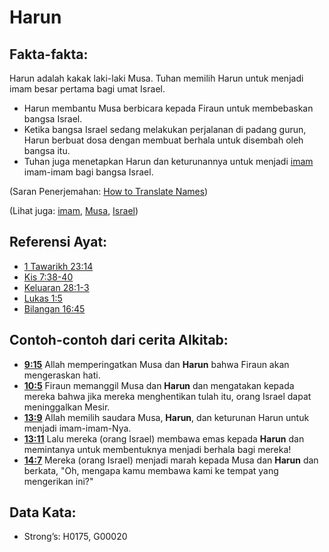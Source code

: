 # Harun

## Fakta-fakta:

Harun adalah kakak laki-laki Musa. Tuhan memilih Harun untuk menjadi imam besar pertama bagi umat Israel.

- Harun membantu Musa berbicara kepada Firaun untuk membebaskan bangsa Israel.
- Ketika bangsa Israel sedang melakukan perjalanan di padang gurun, Harun berbuat dosa dengan membuat berhala untuk disembah oleh bangsa itu.
- Tuhan juga menetapkan Harun dan keturunannya untuk menjadi [imam](../kt/imam.md) imam-imam bagi bangsa Israel. 

(Saran Penerjemahan: [How to Translate Names](rc://en/ta/man/translate/translate-names))

(Lihat juga: [imam](../kt/imam.md), [Musa](../nama/musa.md), [Israel](../kt/israel.md))

## Referensi Ayat:

- [1 Tawarikh 23:14](rc://en/tn/help/1ch/23/14)
- [Kis 7:38-40](rc://en/tn/help/act/07/38)
- [Keluaran 28:1-3](rc://en/tn/help/exo/28/01)
- [Lukas 1:5](rc://en/tn/help/luk/01/05)
- [Bilangan 16:45](rc://en/tn/help/num/16/45)

## Contoh-contoh dari cerita Alkitab:

- **[9:15](rc://en/tn/help/obs/09/15)** Allah memperingatkan Musa dan **Harun** bahwa Firaun akan mengeraskan hati.
- **[10:5](rc://en/tn/help/obs/10/05)** Firaun memanggil Musa dan **Harun** dan mengatakan kepada mereka bahwa jika mereka menghentikan tulah itu, orang Israel dapat meninggalkan Mesir.
- **[13:9](rc://en/tn/help/obs/13/09)** Allah memilih saudara Musa, **Harun**, dan keturunan Harun untuk menjadi imam-imam-Nya.
- **[13:11](rc://en/tn/help/obs/13/11)** Lalu mereka (orang Israel) membawa emas kepada **Harun** dan memintanya untuk membentuknya menjadi berhala bagi mereka!
- **[14:7](rc://en/tn/help/obs/14/07)** Mereka (orang Israel) menjadi marah kepada Musa dan **Harun** dan berkata, "Oh, mengapa kamu membawa kami ke tempat yang mengerikan ini?"

## Data Kata:

- Strong’s: H0175, G00020

